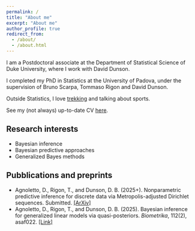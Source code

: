 ```yaml
---
permalink: /
title: "About me"
excerpt: "About me"
author_profile: true
redirect_from: 
  - /about/
  - /about.html
---
```


I am a Postdoctoral associate at the Department of Statistical Science of Duke University, where I work with David Dunson.

I completed my PhD in Statistics at the University of Padova, under the supervision of Bruno Scarpa, Tommaso Rigon and David Dunson.

Outside Statistics, I love [trekking](https://maphub.net/davide_agnoletto/escursioni) and talking about sports.

See my (not always) up-to-date CV [here](/files/CURRICULUM_2.pdf).


Research interests
--
* Bayesian inference
* Bayesian predictive approaches
* Generalized Bayes methods


Pubblications and preprints
--
* Agnoletto, D., Rigon, T., and Dunson, D. B. (2025+). Nonparametric predictive inference for discrete data via Metropolis-adjusted Dirichlet sequences. Submitted. [\[ArXiv\]](https://arxiv.org/abs/2507.08629)<br />
* Agnoletto, D., Rigon, T., and Dunson, D. B. (2025). Bayesian inference for generalized linear models via quasi-posteriors. *Biometrika*, 112(2), asaf022. [\[Link\]](https://academic.oup.com/biomet/article-abstract/112/2/asaf022/8098046)<br />



